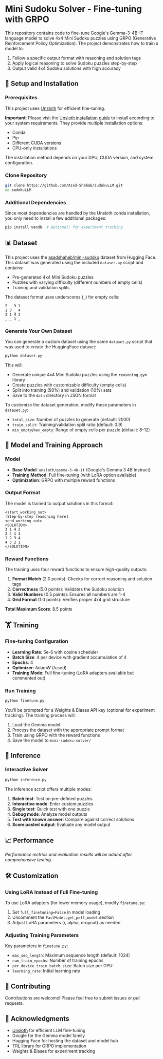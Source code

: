 # Mini Sudoku Solver - Fine-tuning with GRPO

This repository contains code to fine-tune Google's Gemma-3-4B-IT language model to solve 4x4 Mini Sudoku puzzles using GRPO (Generative Reinforcement Policy Optimization). The project demonstrates how to train a model to:

1. Follow a specific output format with reasoning and solution tags
2. Apply logical reasoning to solve Sudoku puzzles step-by-step
3. Output valid 4x4 Sudoku solutions with high accuracy

## 🚀 Setup and Installation

### Prerequisites

This project uses [Unsloth](https://github.com/unslothai/unsloth) for efficient fine-tuning.

**Important**: Please visit the [Unsloth installation guide](https://github.com/unslothai/unsloth?tab=readme-ov-file#-install-unsloth) to install according to your system requirements. They provide multiple installation options:
- Conda
- Pip
- Different CUDA versions
- CPU-only installations

The installation method depends on your GPU, CUDA version, and system configuration.

### Clone Repository

```bash
git clone https://github.com/Asad-Shahab/sudokuLLM.git
cd sudokuLLM
```

### Additional Dependencies

Since most dependencies are handled by the Unsloth conda installation, you only need to install a few additional packages:

```bash
pip install wandb  # Optional: for experiment tracking
```

## 📊 Dataset

This project uses the [asadshahab/mini-sudoku](https://huggingface.co/datasets/asadshahab/mini-sudoku) dataset from Hugging Face. This dataset was generated using the included `dataset.py` script and contains:
- Pre-generated 4x4 Mini Sudoku puzzles
- Puzzles with varying difficulty (different numbers of empty cells)
- Training and validation splits

The dataset format uses underscores (`_`) for empty cells:
```
2 _ 3 1
1 3 _ 4
3 1 4 2
_ _ 1 _
```

### Generate Your Own Dataset

You can generate a custom dataset using the same `dataset.py` script that was used to create the HuggingFace dataset:

```bash
python dataset.py
```

This will:
- Generate unique 4x4 Mini Sudoku puzzles using the `reasoning_gym` library
- Create puzzles with customizable difficulty (empty cells)
- Split into training (90%) and validation (10%) sets
- Save to the `data` directory in JSON format

To customize the dataset generation, modify these parameters in `dataset.py`:
- `total_size`: Number of puzzles to generate (default: 2000)
- `train_split`: Training/validation split ratio (default: 0.9)
- `min_empty`/`max_empty`: Range of empty cells per puzzle (default: 8-12)

## 🎯 Model and Training Approach

### Model
- **Base Model**: `unsloth/gemma-3-4b-it` (Google's Gemma 3 4B Instruct)
- **Training Method**: Full fine-tuning (with LoRA option available)
- **Optimization**: GRPO with multiple reward functions

### Output Format
The model is trained to output solutions in this format:
```
<start_working_out>
[Step-by-step reasoning here]
<end_working_out>
<SOLUTION>
3 1 4 2
2 4 1 3
1 2 3 4
4 3 2 1
</SOLUTION>
```

### Reward Functions
The training uses four reward functions to ensure high-quality outputs:

1. **Format Match** (2.0 points): Checks for correct reasoning and solution tags
2. **Correctness** (5.0 points): Validates the Sudoku solution
3. **Valid Numbers** (0.5 points): Ensures all numbers are 1-4
4. **Grid Format** (1.0 points): Verifies proper 4x4 grid structure

**Total Maximum Score**: 8.5 points

## 🏋️ Training

### Fine-tuning Configuration
- **Learning Rate**: 5e-6 with cosine scheduler
- **Batch Size**: 4 per device with gradient accumulation of 4
- **Epochs**: 4
- **Optimizer**: AdamW (fused)
- **Training Mode**: Full fine-tuning (LoRA adapters available but commented out)

### Run Training

```bash
python finetune.py
```

You'll be prompted for a Weights & Biases API key (optional for experiment tracking). The training process will:
1. Load the Gemma model
2. Process the dataset with the appropriate prompt format
3. Train using GRPO with the reward functions
4. Save the model to `mini-sudoku-solver/`

## 🔮 Inference

### Interactive Solver

```bash
python inference.py
```

The inference script offers multiple modes:
1. **Batch test**: Test on pre-defined puzzles
2. **Interactive mode**: Enter custom puzzles
3. **Single test**: Quick test with one puzzle
4. **Debug mode**: Analyze model outputs
5. **Test with known answer**: Compare against correct solutions
6. **Score pasted output**: Evaluate any model output

## 📈 Performance

*Performance metrics and evaluation results will be added after comprehensive testing.*

## 🛠️ Customization

### Using LoRA Instead of Full Fine-tuning

To use LoRA adapters (for lower memory usage), modify `finetune.py`:
1. Set `full_finetuning=False` in model loading
2. Uncomment the `FastModel.get_peft_model` section
3. Adjust LoRA parameters (r, alpha, dropout) as needed

### Adjusting Training Parameters

Key parameters in `finetune.py`:
- `max_seq_length`: Maximum sequence length (default: 1024)
- `num_train_epochs`: Number of training epochs
- `per_device_train_batch_size`: Batch size per GPU
- `learning_rate`: Initial learning rate

## 🤝 Contributing

Contributions are welcome! Please feel free to submit issues or pull requests.

## 🙏 Acknowledgments

- [Unsloth](https://github.com/unslothai/unsloth) for efficient LLM fine-tuning
- Google for the Gemma model family
- Hugging Face for hosting the dataset and model hub
- TRL library for GRPO implementation
- Weights & Biases for experiment tracking
